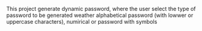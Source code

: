 This project generate dynamic password,
where the user select the type of password to be generated weather alphabetical password (with lowwer or uppercase characters), numirical or password with symbols 
